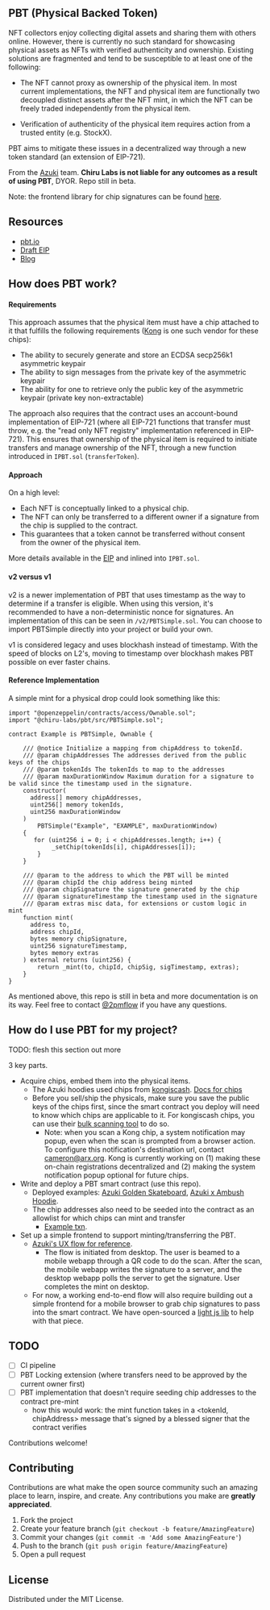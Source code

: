 ## PBT (Physical Backed Token)

NFT collectors enjoy collecting digital assets and sharing them with others online. However, there is currently no such standard for showcasing physical assets as NFTs with verified authenticity and ownership. Existing solutions are fragmented and tend to be susceptible to at least one of the following:

- The NFT cannot proxy as ownership of the physical item. In most current implementations, the NFT and physical item are functionally two decoupled distinct assets after the NFT mint, in which the NFT can be freely traded independently from the physical item.

- Verification of authenticity of the physical item requires action from a trusted entity (e.g. StockX).

PBT aims to mitigate these issues in a decentralized way through a new token standard (an extension of EIP-721).

From the [Azuki](https://twitter.com/Azuki) team.
**Chiru Labs is not liable for any outcomes as a result of using PBT**, DYOR. Repo still in beta.

Note: the frontend library for chip signatures can be found [here](https://github.com/chiru-labs/pbt-chip-client).

## Resources

- [pbt.io](https://www.pbt.io/)
- [Draft EIP](https://eips.ethereum.org/EIPS/eip-5791)
- [Blog](https://www.azuki.com/updates/pbt)

## How does PBT work?

#### Requirements

This approach assumes that the physical item must have a chip attached to it that fulfills the following requirements ([Kong](https://arx.org/) is one such vendor for these chips):

- The ability to securely generate and store an ECDSA secp256k1 asymmetric keypair
- The ability to sign messages from the private key of the asymmetric keypair
- The ability for one to retrieve only the public key of the asymmetric keypair (private key non-extractable)

The approach also requires that the contract uses an account-bound implementation of EIP-721 (where all EIP-721 functions that transfer must throw, e.g. the "read only NFT registry" implementation referenced in EIP-721). This ensures that ownership of the physical item is required to initiate transfers and manage ownership of the NFT, through a new function introduced in `IPBT.sol` (`transferToken`).

#### Approach

On a high level:

- Each NFT is conceptually linked to a physical chip.
- The NFT can only be transferred to a different owner if a signature from the chip is supplied to the contract.
- This guarantees that a token cannot be transferred without consent from the owner of the physical item.

More details available in the [EIP](https://eips.ethereum.org/EIPS/eip-5791) and inlined into `IPBT.sol`.

#### v2 versus v1

v2 is a newer implementation of PBT that uses timestamp as the way to determine if a transfer is eligible. When using this version, it's recommended to have a non-deterministic nonce for signatures. An implementation of this can be seen in `/v2/PBTSimple.sol`. You can choose to import PBTSimple directly into your project or build your own.

v1 is considered legacy and uses blockhash instead of timestamp. With the speed of blocks on L2's, moving to timestamp over blockhash makes PBT possible on ever faster chains.

#### Reference Implementation

A simple mint for a physical drop could look something like this:

```solidity
import "@openzeppelin/contracts/access/Ownable.sol";
import "@chiru-labs/pbt/src/PBTSimple.sol";

contract Example is PBTSimple, Ownable {

    /// @notice Initialize a mapping from chipAddress to tokenId.
    /// @param chipAddresses The addresses derived from the public keys of the chips
    /// @param tokenIds The tokenIds to map to the addresses
    /// @param maxDurationWindow Maximum duration for a signature to be valid since the timestamp used in the signature.
    constructor(
      address[] memory chipAddresses,
      uint256[] memory tokenIds,
      uint256 maxDurationWindow
    )
        PBTSimple("Example", "EXAMPLE", maxDurationWindow)
    {
       for (uint256 i = 0; i < chipAddresses.length; i++) {
            _setChip(tokenIds[i], chipAddresses[i]);
        }
    }

    /// @param to the address to which the PBT will be minted
    /// @param chipId the chip address being minted
    /// @param chipSignature the signature generated by the chip
    /// @param signatureTimestamp the timestamp used in the signature
    /// @param extras misc data, for extensions or custom logic in mint
    function mint(
      address to,
      address chipId,
      bytes memory chipSignature,
      uint256 signatureTimestamp,
      bytes memory extras
    ) external returns (uint256) {
        return _mint(to, chipId, chipSig, sigTimestamp, extras);
    }
}
```

As mentioned above, this repo is still in beta and more documentation is on its way. Feel free to contact [@2pmflow](https://twitter.com/2pmflow) if you have any questions.

## How do I use PBT for my project?

TODO: flesh this section out more

3 key parts.

- Acquire chips, embed them into the physical items.
  - The Azuki hoodies used chips from [kongiscash](https://twitter.com/kongiscash). [Docs for chips](https://docs.arx.org/)
  - Before you sell/ship the physicals, make sure you save the public keys of the chips first, since the smart contract you deploy will need to know which chips are applicable to it. For kongiscash chips, you can use their [bulk scanning tool](https://bulk.vrfy.ch/) to do so.
    - Note: when you scan a Kong chip, a system notification may popup, even when the scan is prompted from a browser action. To configure this notification's destination url, contact [cameron@arx.org](cameron@arx.org). Kong is currently working on (1) making these on-chain registrations decentralized and (2) making the system notification popup optional for future chips.
- Write and deploy a PBT smart contract (use this repo).
  - Deployed examples: [Azuki Golden Skateboard](https://etherscan.io/address/0x6853449a65b264478a4cd90903a65f0508441ac0#code), [Azuki x Ambush Hoodie](https://etherscan.io/address/0xc20ae005e1340dab2449304158f999bfdd1aac1c#code).
  - The chip addresses also need to be seeded into the contract as an allowlist for which chips can mint and transfer
    - [Example txn](https://etherscan.io/tx/0x10bdd555a7addc650b1355d7606fd4d7b48bf990802f1235d874b598fa5cc0c5).
- Set up a simple frontend to support minting/transferring the PBT.
  - [Azuki's UX flow for reference](https://twitter.com/0xElectrico/status/1599933852537225217).
    - The flow is initiated from desktop. The user is beamed to a mobile webapp through a QR code to do the scan. After the scan, the mobile webapp writes the signature to a server, and the desktop webapp polls the server to get the signature. User completes the mint on desktop.
  - For now, a working end-to-end flow will also require building out a simple frontend for a mobile browser to grab chip signatures to pass into the smart contract. We have open-sourced a [light js lib](https://github.com/chiru-labs/pbt-chip-client) to help with that piece.

## TODO

- [ ] CI pipeline
- [ ] PBT Locking extension (where transfers need to be approved by the current owner first)
- [ ] PBT implementation that doesn't require seeding chip addresses to the contract pre-mint
  - how this would work: the mint function takes in a <tokenId, chipAddress> message that's signed by a blessed signer that the contract verifies

Contributions welcome!

## Contributing

Contributions are what make the open source community such an amazing place to learn, inspire, and create. Any contributions you make are **greatly appreciated**.

1. Fork the project
2. Create your feature branch (`git checkout -b feature/AmazingFeature`)
3. Commit your changes (`git commit -m 'Add some AmazingFeature'`)
4. Push to the branch (`git push origin feature/AmazingFeature`)
5. Open a pull request

<!-- LICENSE -->

## License

Distributed under the MIT License.
